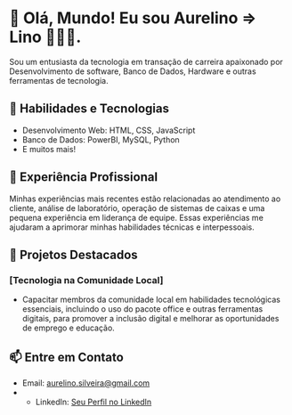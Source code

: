 # 👋 Olá, Mundo! Eu sou Aurelino => Lino 👩🏽‍💻.
Sou um entusiasta da tecnologia em transação de carreira apaixonado por Desenvolvimento de software, Banco de Dados, Hardware e outras ferramentas de tecnologia.

## 🔧 Habilidades e Tecnologias

- Desenvolvimento Web: HTML, CSS, JavaScript
- Banco de Dados: PowerBI, MySQL, Python
- E muitos mais!

## 💼 Experiência Profissional

Minhas experiências mais recentes estão relacionadas ao atendimento ao cliente, análise de laboratório, operação de sistemas de caixas e uma pequena experiência em liderança de equipe. Essas experiências me ajudaram a aprimorar minhas habilidades técnicas e interpessoais.

## 🚀 Projetos Destacados

### [Tecnologia na Comunidade Local]

- Capacitar membros da comunidade local em habilidades tecnológicas essenciais, incluindo o uso do pacote office e outras ferramentas digitais, para promover a inclusão digital e melhorar as oportunidades de emprego e educação.


## 📫 Entre em Contato

- Email: aurelino.silveira@gmail.com
- - LinkedIn: [Seu Perfil no LinkedIn](https://https://www.linkedin.com/in/aurelino-silveira/)
